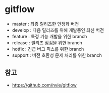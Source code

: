# gitflow



- master : 최종 릴리즈한 안정화 버전
- develop : 다음 릴리즈를 위해 개발중인 최신 버전
- feature : 특정 기능 개발을 위한 branch
- release : 릴리즈 점검을 위한 branch
- hotfix : 긴급 버그 픽스를 위한 branch
- support : 버전 호환성 문제 처리를 위한 branch

## 참고
- https://github.com/nvie/gitflow